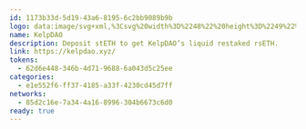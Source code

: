 ```yaml
---
id: 1173b33d-5d19-43a6-8195-6c2bb9089b9b
logo: data:image/svg+xml,%3Csvg%20width%3D%2248%22%20height%3D%2249%22%20viewBox%3D%220%200%2048%2049%22%20fill%3D%22none%22%20xmlns%3D%22http%3A%2F%2Fwww.w3.org%2F2000%2Fsvg%22%3E%0A%3Cpath%20d%3D%22M24%2048.3524C37.2548%2048.3524%2048%2037.6068%2048%2024.3513C48%2011.0959%2037.2548%200.35022%2024%200.35022C10.7452%200.35022%200%2011.0959%200%2024.3513C0%2037.6068%2010.7452%2048.3524%2024%2048.3524Z%22%20fill%3D%22%23075A5A%22%2F%3E%0A%3Cpath%20d%3D%22M28.3669%208.07845L23.4387%2010.9172C21.6573%2011.9434%2021.4988%2014.4947%2023.139%2015.7412L28.1708%2019.5651C29.1957%2020.3438%2029.097%2021.938%2027.9841%2022.5796L23.4436%2025.1976C21.6611%2026.2253%2021.5052%2028.7797%2023.1491%2030.0241L27.9397%2033.651C28.4368%2034.0273%2028.7297%2034.6208%2028.7297%2035.2515V35.4008C28.7297%2035.8599%2029.2166%2036.1479%2029.6084%2035.9206L34.5625%2033.0457C36.3448%2032.0115%2036.4908%2029.4517%2034.8382%2028.2142L29.8099%2024.449C28.7777%2023.6761%2028.8681%2022.0774%2029.9808%2021.4302L34.5716%2018.7601C36.3511%2017.7251%2036.4967%2015.1686%2034.8465%2013.9312L30.0411%2010.3276C29.5399%209.95165%2029.2439%209.35554%2029.2439%208.72168V8.59921C29.2439%208.14093%2028.7586%207.85278%2028.3669%208.07845Z%22%20fill%3D%22%23D1EDEB%22%2F%3E%0A%3Cpath%20d%3D%22M17.3669%2012.0784L12.4387%2014.9172C10.6573%2015.9434%2010.4988%2018.4948%2012.139%2019.7412L17.1708%2023.565C18.1957%2024.3438%2018.097%2025.938%2016.9842%2026.5796L12.4436%2029.1976C10.6611%2030.2254%2010.5052%2032.7796%2012.149%2034.0241L16.9397%2037.6509C17.4368%2038.0273%2017.7297%2038.6208%2017.7297%2039.2514V39.4008C17.7297%2039.8599%2018.2166%2040.148%2018.6084%2039.9206L23.5625%2037.0457C25.3448%2036.0114%2025.4909%2033.4516%2023.8382%2032.2142L18.81%2028.449C17.7777%2027.6761%2017.8682%2026.0774%2018.9808%2025.4302L23.5716%2022.7601C25.3511%2021.7251%2025.4967%2019.1687%2023.8466%2017.9312L19.0411%2014.3276C18.5399%2013.9517%2018.244%2013.3555%2018.244%2012.7217V12.5992C18.244%2012.1409%2017.7587%2011.8528%2017.3669%2012.0784Z%22%20fill%3D%22%23D1EDEB%22%2F%3E%0A%3C%2Fsvg%3E%0A
name: KelpDAO
description: Deposit stETH to get KelpDAO’s liquid restaked rsETH.
link: https://kelpdao.xyz/
tokens:
  - 62d6e448-346b-4d71-9688-6a043d5c25ee
categories:
  - e1e552f6-ff37-4185-a33f-4230cd45d7ff
networks:
  - 85d2c16e-7a34-4a16-8996-304b6673c6d0
ready: true
---
```

